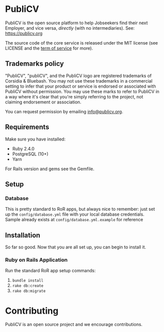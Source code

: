 # PubliCV
PubliCV is the open source platform to help Jobseekers find their next Employer, and vice versa, _directly_ (with no intermediaries). See: https://publicv.org

The source code of the core service is released under the MIT license (see LICENSE and the [term of service](https://publicv.org/legal/terms) for more).

## Trademarks policy

"PubliCV", "publiCV", and the PubliCV logo are registered trademarks of Corsidia & Bluebash. You may not use these trademarks in a commercial setting to infer that your product or service is endorsed or associated with PubliCV without permission. You may use these marks to refer to PubliCV in a way where it's clear that you're simply referring to the project, not claiming endorsement or association.

You can request permission by emailing info@publicv.org.

## Requirements

Make sure you have installed:

* Ruby 2.4.0
* PostgreSQL (10+)
* Yarn

For Rails version and gems see the Gemfile.

## Setup

### Database
This is pretty standard to RoR apps, but always nice to remember: just set up the `config/database.yml` file with your local database credentials. Sample already exists at `config/database.yml.example` for reference

## Installation

So far so good. Now that you are all set up, you can begin to install it.

### Ruby on Rails Application

Run the standard RoR app setup commands:

1. `bundle install`
2. `rake db:create`
3. `rake db:migrate`

# Contributing

PubliCV is an open source project and we encourage contributions.
